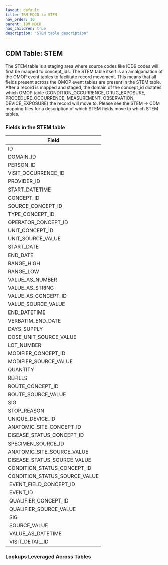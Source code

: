 ```yaml
---
layout: default
title: IBM MDCD to STEM
nav_order: 10
parent: IBM MDCD
has_children: true
description: "STEM table description"
---
```


## CDM Table: STEM

The STEM table is a staging area where source codes like ICD9 codes will first be mapped to concept_ids. The STEM table itself is an amalgamation of the OMOP event tables to facilitate record movement. This means that all fields present across the OMOP event tables are present in the STEM table. After a record is mapped and staged, the domain of the concept_id dictates which OMOP table (CONDITION_OCCURRENCE, DRUG_EXPOSURE, PROCEDURE_OCCURRENCE, MEASUREMENT, OBSERVATION, DEVICE_EXPOSURE) the record will move to. Please see the STEM &rarr; CDM mapping files for a description of which STEM fields move to which STEM tables.

### Fields in the STEM table

| Field | 
| --- | 
| ID | 
| DOMAIN_ID |  
| PERSON_ID | 
| VISIT_OCCURRENCE_ID | 
| PROVIDER_ID | 
| START_DATETIME | 
| CONCEPT_ID | 
| SOURCE_CONCEPT_ID | 
| TYPE_CONCEPT_ID |  
| OPERATOR_CONCEPT_ID | 
| UNIT_CONCEPT_ID |  
| UNIT_SOURCE_VALUE | 
| START_DATE |  
| END_DATE |  
| RANGE_HIGH |  
| RANGE_LOW | 
| VALUE_AS_NUMBER | 
| VALUE_AS_STRING | 
| VALUE_AS_CONCEPT_ID | 
| VALUE_SOURCE_VALUE | 
| END_DATETIME | 
| VERBATIM_END_DATE |  
| DAYS_SUPPLY | 
| DOSE_UNIT_SOURCE_VALUE | 
| LOT_NUMBER | 
| MODIFIER_CONCEPT_ID | 
| MODIFIER_SOURCE_VALUE | 
| QUANTITY | 
| REFILLS | 
| ROUTE_CONCEPT_ID | 
| ROUTE_SOURCE_VALUE | 
| SIG |  
| STOP_REASON | 
| UNIQUE_DEVICE_ID | 
| ANATOMIC_SITE_CONCEPT_ID | 
| DISEASE_STATUS_CONCEPT_ID |  
| SPECIMEN_SOURCE_ID |
| ANATOMIC_SITE_SOURCE_VALUE | 
| DISEASE_STATUS_SOURCE_VALUE | 
| CONDITION_STATUS_CONCEPT_ID | 
| CONDITION_STATUS_SOURCE_VALUE |  
| EVENT_FIELD_CONCEPT_ID |
| EVENT_ID |
| QUALIFIER_CONCEPT_ID |
| QUALIFIER_SOURCE_VALUE |
| SIG |
| SOURCE_VALUE |
| VALUE_AS_DATETIME |
| VISIT_DETAIL_ID |


### Lookups Leveraged Across Tables

